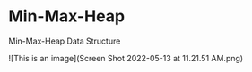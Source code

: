 # Min-Max-Heap
Min-Max-Heap Data Structure

![This is an image](Screen Shot 2022-05-13 at 11.21.51 AM.png)
